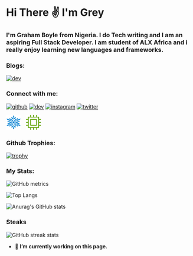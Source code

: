 # Hi There ✌ I'm Grey

### I'm Graham Boyle from Nigeria. I do Tech writing and I am an aspiring Full Stack Developer. I am student of ALX Africa and i really enjoy learning new languages and frameworks.

### Blogs:
 [<img src='https://cdn.jsdelivr.net/npm/simple-icons@3.0.1/icons/hashnode.svg' alt='dev' height='40'>](https://greybillions.hashnode.dev) 
 

### Connect with me:

[<img src='https://cdn.jsdelivr.net/npm/simple-icons@3.0.1/icons/github.svg' alt='github' height='40'>](https://github.com/greybillions)  [<img src='https://cdn.jsdelivr.net/npm/simple-icons@3.0.1/icons/dev-dot-to.svg' alt='dev' height='40'>](https://dev.to/greybillions)  [<img src='https://cdn.jsdelivr.net/npm/simple-icons@3.0.1/icons/instagram.svg' alt='instagram' height='40'>](https://www.instagram.com/greybillions/)  [<img src='https://cdn.jsdelivr.net/npm/simple-icons@3.0.1/icons/twitter.svg' alt='twitter' height='40'>](https://twitter.com/Dev__Grey)  

<a href='https://archiveprogram.github.com/'><img src='https://raw.githubusercontent.com/acervenky/animated-github-badges/master/assets/acbadge.gif' width='40' height='40'></a> <a href='https://docs.github.com/en/developers'><img src='https://raw.githubusercontent.com/acervenky/animated-github-badges/master/assets/devbadge.gif' width='40' height='40'></a> 

### Github Trophies:
[![trophy](https://github-profile-trophy.vercel.app/?username=greybillions)](https://github.com/ryo-ma/github-profile-trophy)

### My Stats:

![GitHub metrics](https://metrics.lecoq.io/greybillions) 

![Top Langs](https://github-readme-stats.vercel.app/api/top-langs/?username=greybillions&langs_count=8)

![Anurag's GitHub stats](https://github-readme-stats.vercel.app/api?username=greybillions&show_icons=true)

### Steaks
![GitHub streak stats](https://streak-stats.demolab.com/?user=greybillions)  

- 🔭 **I’m currently working on this page.**
